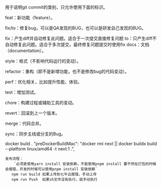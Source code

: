 用于说明git commit的类别，只允许使用下面的标识。

feat：新功能（feature）。

fix/to：修复bug，可以是QA发现的BUG，也可以是研发自己发现的BUG。

fix：产生diff并自动修复此问题。适合于一次提交直接修复问题
to：只产生diff不自动修复此问题。适合于多次提交。最终修复问题提交时使用fix
docs：文档（documentation）。

style：格式（不影响代码运行的变动）。

refactor：重构（即不是新增功能，也不是修改bug的代码变动）。

perf：优化相关，比如提升性能、体验。

test：增加测试。

chore：构建过程或辅助工具的变动。

revert：回滚到上一个版本。

merge：代码合并。

sync：同步主线或分支的Bug。

docker build .
    "preDockerBuildMac": "docker rmi next || docker buildx build --platform linux/amd64 -t next:1 .",



    发布流程： 
        `必须是使用yarn install 安装依赖，不能使用pnpm install 要不然在打包的时候会报错，开发的时候可以使用pnpm install 安装依赖` 
       npm run build 如果上传到七牛云报错，手动上传
       npm run Push  如果sh文件没有执行，就手动执行


